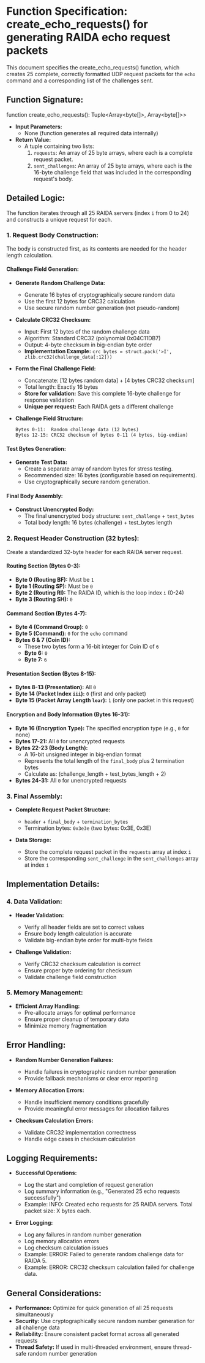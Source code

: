 # **Function Specification: create_echo_requests() for generating RAIDA echo request packets**

This document specifies the create_echo_requests() function, which creates 25 complete, correctly formatted UDP request packets for the `echo` command and a corresponding list of the challenges sent.

## **Function Signature:**

function create_echo_requests(): Tuple<Array<byte[]>, Array<byte[]>>

* **Input Parameters:**  
  * None (function generates all required data internally)
* **Return Value:**  
  * A tuple containing two lists:
    1. `requests`: An array of 25 byte arrays, where each is a complete request packet.
    2. `sent_challenges`: An array of 25 byte arrays, where each is the 16-byte challenge field that was included in the corresponding request's body.

## **Detailed Logic:**

The function iterates through all 25 RAIDA servers (index `i` from 0 to 24) and constructs a unique request for each.

### **1. Request Body Construction:**

The body is constructed first, as its contents are needed for the header length calculation.

#### **Challenge Field Generation:**
* **Generate Random Challenge Data:**
  * Generate 16 bytes of cryptographically secure random data
  * Use the first 12 bytes for CRC32 calculation
  * Use secure random number generation (not pseudo-random)

* **Calculate CRC32 Checksum:**
  * Input: First 12 bytes of the random challenge data
  * Algorithm: Standard CRC32 (polynomial 0x04C11DB7)
  * Output: 4-byte checksum in big-endian byte order
  * **Implementation Example:** `crc_bytes = struct.pack('>I', zlib.crc32(challenge_data[:12]))`

* **Form the Final Challenge Field:**
  * Concatenate: [12 bytes random data] + [4 bytes CRC32 checksum]
  * Total length: Exactly 16 bytes
  * **Store for validation:** Save this complete 16-byte challenge for response validation
  * **Unique per request:** Each RAIDA gets a different challenge

* **Challenge Field Structure:**
  ```
  Bytes 0-11:  Random challenge data (12 bytes)
  Bytes 12-15: CRC32 checksum of bytes 0-11 (4 bytes, big-endian)
  ```

#### **Test Bytes Generation:**
* **Generate Test Data:**
  * Create a separate array of random bytes for stress testing.
  * Recommended size: 16 bytes (configurable based on requirements).
  * Use cryptographically secure random generation.

#### **Final Body Assembly:**
* **Construct Unencrypted Body:**
  * The final unencrypted body structure: `sent_challenge` + `test_bytes`
  * Total body length: 16 bytes (challenge) + test_bytes length

### **2. Request Header Construction (32 bytes):**

Create a standardized 32-byte header for each RAIDA server request.

#### **Routing Section (Bytes 0-3):**
* **Byte 0 (Routing BF):** Must be `1`
* **Byte 1 (Routing SP):** Must be `0`
* **Byte 2 (Routing RI):** The RAIDA ID, which is the loop index `i` (0-24)
* **Byte 3 (Routing SH):** `0`

#### **Command Section (Bytes 4-7):**
* **Byte 4 (Command Group):** `0`
* **Byte 5 (Command):** `0` for the `echo` command
* **Bytes 6 & 7 (Coin ID):** 
  * These two bytes form a 16-bit integer for Coin ID of `6`
  * **Byte 6:** `0`
  * **Byte 7:** `6`

#### **Presentation Section (Bytes 8-15):**
* **Bytes 8-13 (Presentation):** All `0`
* **Byte 14 (Packet Index `iii`):** `0` (first and only packet)
* **Byte 15 (Packet Array Length `lear`):** `1` (only one packet in this request)

#### **Encryption and Body Information (Bytes 16-31):**
* **Byte 16 (Encryption Type):** The specified encryption type (e.g., `0` for none)
* **Bytes 17-21:** All `0` for unencrypted requests
* **Bytes 22-23 (Body Length):** 
  * A 16-bit unsigned integer in big-endian format
  * Represents the total length of the `final_body` plus 2 termination bytes
  * Calculate as: (challenge_length + test_bytes_length + 2)
* **Bytes 24-31:** All `0` for unencrypted requests

### **3. Final Assembly:**

* **Complete Request Packet Structure:**
  * `header` + `final_body` + `termination_bytes`
  * Termination bytes: `0x3e3e` (two bytes: 0x3E, 0x3E)

* **Data Storage:**
  * Store the complete request packet in the `requests` array at index `i`
  * Store the corresponding `sent_challenge` in the `sent_challenges` array at index `i`

## **Implementation Details:**

### **4. Data Validation:**

* **Header Validation:**
  * Verify all header fields are set to correct values
  * Ensure body length calculation is accurate
  * Validate big-endian byte order for multi-byte fields

* **Challenge Validation:**
  * Verify CRC32 checksum calculation is correct
  * Ensure proper byte ordering for checksum
  * Validate challenge field construction

### **5. Memory Management:**

* **Efficient Array Handling:**
  * Pre-allocate arrays for optimal performance
  * Ensure proper cleanup of temporary data
  * Minimize memory fragmentation

## **Error Handling:**

* **Random Number Generation Failures:**
  * Handle failures in cryptographic random number generation
  * Provide fallback mechanisms or clear error reporting

* **Memory Allocation Errors:**
  * Handle insufficient memory conditions gracefully
  * Provide meaningful error messages for allocation failures

* **Checksum Calculation Errors:**
  * Validate CRC32 implementation correctness
  * Handle edge cases in checksum calculation

## **Logging Requirements:**

* **Successful Operations:**
  * Log the start and completion of request generation
  * Log summary information (e.g., "Generated 25 echo requests successfully")
  * Example: INFO: Created echo requests for 25 RAIDA servers. Total packet size: X bytes each.

* **Error Logging:**
  * Log any failures in random number generation
  * Log memory allocation errors
  * Log checksum calculation issues
  * Example: ERROR: Failed to generate random challenge data for RAIDA 5.
  * Example: ERROR: CRC32 checksum calculation failed for challenge data.

## **General Considerations:**

* **Performance:** Optimize for quick generation of all 25 requests simultaneously
* **Security:** Use cryptographically secure random number generation for all challenge data
* **Reliability:** Ensure consistent packet format across all generated requests
* **Thread Safety:** If used in multi-threaded environment, ensure thread-safe random number generation